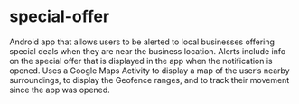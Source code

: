 # special-offer
Android app that allows users to be alerted to local businesses offering special deals when they are near the
business location. Alerts include info on the special offer that is displayed in the app when the notification is opened.
Uses a Google Maps Activity to display a map of the user’s nearby surroundings, to display the
Geofence ranges, and to track their movement since the app was opened.
